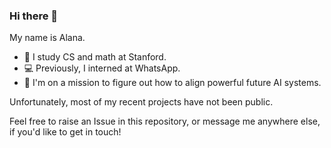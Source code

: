 ### Hi there 👋

My name is Alana.

- 🌱 I study CS and math at Stanford.
- 💻 Previously, I interned at WhatsApp.
- 🚀 I'm on a mission to figure out how to align powerful future AI systems.

Unfortunately, most of my recent projects have not been public.

Feel free to raise an Issue in this repository, or message me anywhere else, if you'd like to get in touch!
